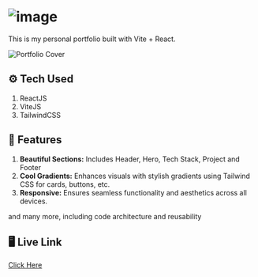 # ![image](https://github.com/DevFreAkeD/Dev-FreAkeD-Portfolio/assets/32740788/4ee34f2f-02bf-4d46-969b-c5099c3c3f16)

This is my personal portfolio built with Vite + React.

![Portfolio Cover](https://github.com/DevFreAkeD/Dev-FreAkeD-Portfolio/assets/32740788/f88caac3-19d9-4b55-9dd0-2ded0f7cc74e)


## ⚙️ Tech Used
1. ReactJS
2. ViteJS
2. TailwindCSS

## 🔋 Features
1. <b>Beautiful Sections:</b> Includes Header, Hero, Tech Stack, Project and Footer
2. <b>Cool Gradients:</b> Enhances visuals with stylish gradients using Tailwind CSS for cards, buttons, etc.
3. <b>Responsive:</b> Ensures seamless functionality and aesthetics across all devices.

and many more, including code architecture and reusability

## 🖥️ Live Link
<a href="https://dev-freaked.vercel.app/">Click Here</a>
